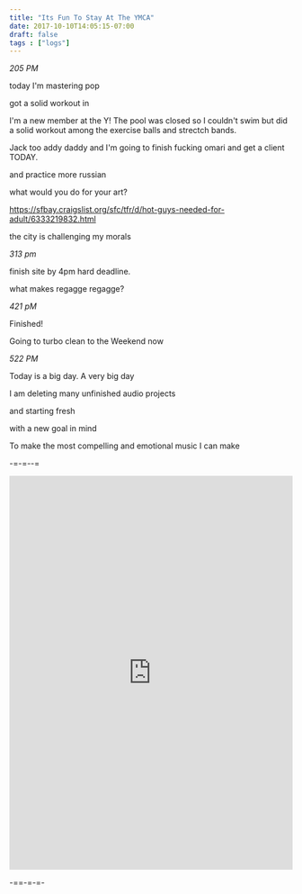 ```yaml
---
title: "Its Fun To Stay At The YMCA"
date: 2017-10-10T14:05:15-07:00
draft: false
tags : ["logs"]
---
```



*205 PM*

today I'm mastering pop

got a solid workout in

I'm a new member at the Y!
The pool was closed so I couldn't swim but did a solid workout among the exercise balls and strectch bands.

Jack too addy daddy and I'm going to finish fucking omari and get a client TODAY.

and practice more russian


what would you do for your art?

https://sfbay.craigslist.org/sfc/tfr/d/hot-guys-needed-for-adult/6333219832.html

the city is challenging my morals




*313 pm*

finish site by 4pm hard deadline.

what makes regagge regagge?




*421 pM*

Finished!

Going to turbo clean to the Weekend now



*522 PM*

Today is a big day.
A very big day

I am deleting
many unfinished audio projects

and starting fresh

with a new goal in mind

To make the most compelling and emotional music I can make


-=-=--=


<iframe width="100%" height="700" scrolling="no" frameborder="no" src="https://w.soundcloud.com/player/?url=https%3A//api.soundcloud.com/tracks/346793711%3Fsecret_token%3Ds-BcHWP&amp;color=%23ff5500&amp;auto_play=false&amp;hide_related=false&amp;show_comments=true&amp;show_user=true&amp;show_reposts=false&amp;show_teaser=true&amp;visual=true"></iframe>

-==-=-=-
